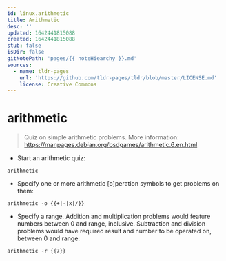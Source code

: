 ```yaml
---
id: linux.arithmetic
title: Arithmetic
desc: ''
updated: 1642441815088
created: 1642441815088
stub: false
isDir: false
gitNotePath: 'pages/{{ noteHiearchy }}.md'
sources:
  - name: tldr-pages
    url: 'https://github.com/tldr-pages/tldr/blob/master/LICENSE.md'
    license: Creative Commons
---
```

# arithmetic

> Quiz on simple arithmetic problems.
> More information: <https://manpages.debian.org/bsdgames/arithmetic.6.en.html>.

- Start an arithmetic quiz:

`arithmetic`

- Specify one or more arithmetic [o]peration symbols to get problems on them:

`arithmetic -o {{+|-|x|/}}`

- Specify a range. Addition and multiplication problems would feature numbers between 0 and range, inclusive. Subtraction and division problems would have required result and number to be operated on, between 0 and range:

`arithmetic -r {{7}}`

